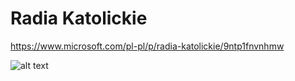 # Radia Katolickie
https://www.microsoft.com/pl-pl/p/radia-katolickie/9ntp1fnvnhmw


![alt text](https://scontent-waw1-1.xx.fbcdn.net/v/t1.0-9/38391295_1319890058114123_3888986740706246656_o.png?_nc_cat=103&_nc_ht=scontent-waw1-1.xx&oh=42ece072049a38cee4df592f1bf33f34&oe=5CBC8357)
